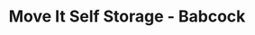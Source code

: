 ---
title: "Move It Self Storage - Babcock"
url: /san-antonio/move-it-self-storage-babcock/
shop: storage rental
---